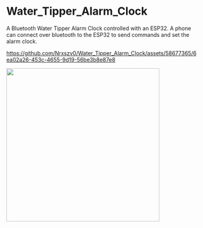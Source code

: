 # Water_Tipper_Alarm_Clock
A Bluetooth Water Tipper Alarm Clock controlled with an ESP32. A phone can connect over bluetooth to the ESP32 to send commands and set the alarm clock. 


https://github.com/Nrxszv0/Water_Tipper_Alarm_Clock/assets/58677365/6ea02a26-453c-4655-9d19-56be3b8e87e8

<img width="400" src="https://github.com/Nrxszv0/Water_Tipper_Alarm_Clock/assets/58677365/44bd929e-7bb5-4ea5-aa6e-e44938d341e4">

